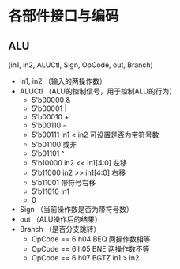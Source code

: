 # 各部件接口与编码

## ALU

(in1, in2, ALUCtl, Sign, OpCode, out, Branch)
- in1, in2 （输入的两操作数）
- ALUCtl （ALU的控制信号，用于控制ALU的行为）
    - 5'b00000 &
    - 5'b00001 |
    - 5'b00010 +
    - 5'b00110 -
    - 5'b00111 in1 < in2 可设置是否为带符号数
    - 5'b01100 或非
    - 5'b01101 ^
    - 5'b10000 in2 << in1[4:0] 左移
    - 5'b11000 in2 >> in1[4:0] 右移
    - 5'b11001 带符号右移
    - 5'b11010 in1
    - 0
- Sign （当前操作数是否为带符号数）
- out （ALU操作后的结果）
- Branch （是否分支跳转）
    - OpCode == 6'h04 BEQ 两操作数相等
    - OpCode == 6‘h05 BNE 两操作数不等
    - OpCode == 6'h07 BGTZ in1 > in2


